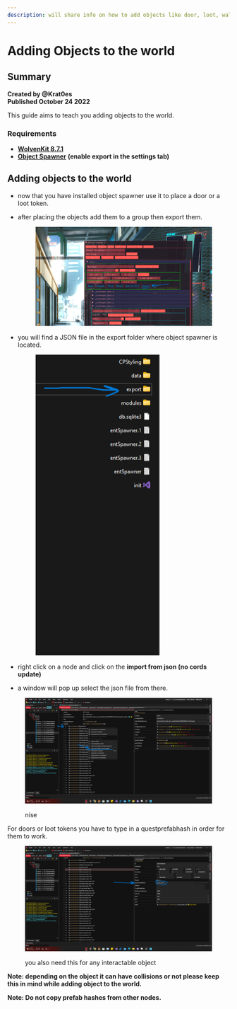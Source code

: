 ```yaml
---
description: will share info on how to add objects like door, loot, walls etc
---
```


# Adding Objects to the world

## Summary

**Created by @Krat0es**\
**Published October 24 2022**

This guide aims to teach you adding objects to the world.

### Requirements

* ****[**WolvenKit 8.7.1**](https://github.com/WolvenKit/WolvenKit-nightly-releases/releases/tag/8.7.1-nightly.2022-10-24)****
* [**Object Spawner**](https://www.nexusmods.com/cyberpunk2077/mods/2833) **(enable export in the settings tab)**

## Adding objects to the world

* now that you have installed object spawner use it to place a door or a loot token.
*   after placing the objects add them to a group then export them.

    <figure><img src="../../../.gitbook/assets/‏‏لقطة الشاشة (2014).png" alt=""><figcaption></figcaption></figure>
*   you will find a JSON file in the export folder where object spawner is located.

    <figure><img src="../../../.gitbook/assets/‏‏لقطة الشاشة (2015).png" alt=""><figcaption></figcaption></figure>
* right click on a node and click on the **import from json (no cords update)**
* a window will pop up select the json file from there.

<figure><img src="../../../.gitbook/assets/‏‏لقطة الشاشة (2012).png" alt=""><figcaption><p>nise</p></figcaption></figure>

For doors or loot tokens you have to type in a questprefabhash in order for them to work.

<figure><img src="../../../.gitbook/assets/‏‏لقطة الشاشة (2013).png" alt=""><figcaption><p>you also need this for any interactable object</p></figcaption></figure>

**Note: depending on the object it can have collisions or not please keep this in mind while adding object to the world.**

**Note: Do not copy prefab hashes from other nodes.**

